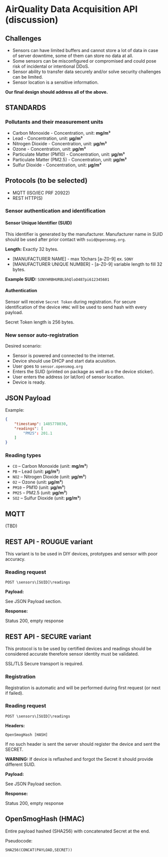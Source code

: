 # AirQuality Data Acquisition API (discussion)

## Challenges

- Sensors can have limited buffers and cannot store a lot of data in case of server downtime, some of them can store no data at all.
- Some sensors can be misconfigured or compromised and could pose risk of incidental or intentional DDoS.
- Sensor ability to transfer data securely and/or solve security challenges can be limited.
- Sensor location is a sensitive information.

**Our final design should address all of the above.**

## STANDARDS

### Pollutants and their measurement units

- Carbon Monoxide - Concentration, unit: **mg/m³**
- Lead - Concentration, unit: **µg/m³**
- Nitrogen Dioxide - Concentration, unit: **µg/m³**
- Ozone - Concentration, unit: **µg/m³**
- Particulate Matter (PM10) - Concentration, unit: **µg/m³**
- Particulate Matter (PM2.5) - Concentration, unit: **µg/m³**
- Sulfur Dioxide - Concentration, unit: **µg/m³**

## Protocols (to be selected)

- MQTT (ISO/IEC PRF 20922)
- REST HTTP(S)

### Sensor authentication and identification

#### Sensor Unique Identifier (SUID)

This identifier is generated by the manufacturer.
Manufacturer name in SUID should be used after prior contact with `suid@opensmog.org`.

**Length:** Exactly 32 bytes.

- [MANUFACTURER NAME] - max 10chars [a-Z0-9] ex. `SONY`
- [MANUFACTURER UNIQUE NUMBER] - [a-Z0-9] variable length to fill 32 bytes.

**Example SUID:** `SONYHRBHURBLbhQloO487pi612345601`

#### Authentication

Sensor will receive `Secret Token` during registration.
For secure identification of the device `HMAC` will be used to send hash with every payload.

Secret Token length is 256 bytes.

### New sensor auto-registration

Desired scenario:

- Sensor is powered and connected to the internet.
- Device should use DHCP and start data acuisition.
- User goes to `sensor.opensmog.org`
- Enters the SUID (printed on package as well as o the device sticker). 
- User enters the address (or lat/lon) of sensor location.
- Device is ready.

## JSON Payload

Example:

```json
{
	"timestamp": 1485778030,
	"readings": [
		"PM25": 201.1
	]
}

```

### Reading types

- `CO` – Carbon Monoxide (unit: **mg/m³**)
- `PB` – Lead (unit: **µg/m³**)
- `NO2` – Nitrogen Dioxide (unit: **µg/m³**)
- `O2` – Ozone (unit: **µg/m³**)
- `PM10` – PM10 (unit: **µg/m³**)
- `PM25` – PM2.5 (unit: **µg/m³**)
- `SO2` – Sulfur Dioxide (unit: **µg/m³**)


## MQTT

(TBD)

## REST API - ROUGUE variant

This variant is to be used in DIY devices, prototypes and sensor with poor accuracy.

### Reading request

`POST \sensors\[SUID]\readings`

**Payload:**

See JSON Payload section.

**Response:**

Status 200, empty response

## REST API - SECURE variant

This protocol is to be used by certified devices and readings should be considered accurate therefore sensor identity must be validated.

SSL/TLS Secure transport is required.

### Registration 

Registration is automatic and will be performed during first request (or next if failed).

### Reading request

`POST \sensors\[SUID]\readings`

**Headers:**

`OpenSmogHash [HASH]`

If no such header is sent the server should register the device and sent the SECRET. 

**WARNING:** If device is reflashed and forgot the Secret it should provide different SUID.

**Payload:**

See JSON Payload section.

**Response:**

Status 200, empty response

## OpenSmogHash (HMAC)

Entire payload hashed (SHA256) with concatenated Secret at the end.

Pseudocode: 

```
SHA256(CONCAT(PAYLOAD,SECRET))
```
